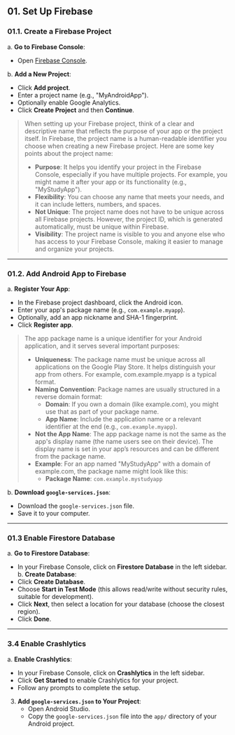 ## 01. Set Up Firebase

### 01.1.  Create a Firebase Project
a. **Go to Firebase Console**:
   - Open [Firebase Console](https://console.firebase.google.com/).

b. **Add a New Project**:
   - Click **Add project**.
   - Enter a project name (e.g., "MyAndroidApp").
   - Optionally enable Google Analytics.
   - Click **Create Project** and then **Continue**.

> When setting up your Firebase project, think of a clear and descriptive name that reflects the purpose of your app or the project itself. In Firebase, the project name is a human-readable identifier you choose when creating a new Firebase project. Here are some key points about the project name:
> * **Purpose**: It helps you identify your project in the Firebase Console, especially if you have multiple projects. For example, you might name it after your app or its functionality (e.g., "MyStudyApp").
> * **Flexibility**: You can choose any name that meets your needs, and it can include letters, numbers, and spaces.
> * **Not Unique**: The project name does not have to be unique across all Firebase projects. However, the project ID, which is generated automatically, must be unique within Firebase.
> * **Visibility**: The project name is visible to you and anyone else who has access to your Firebase Console, making it easier to manage and organize your projects.

---

### 01.2. Add Android App to Firebase
a. **Register Your App**:
   - In the Firebase project dashboard, click the Android icon.
   - Enter your app's package name (e.g., `com.example.myapp`).
   - Optionally, add an app nickname and SHA-1 fingerprint.
   - Click **Register app**.
> The app package name is a unique identifier for your Android application, and it serves several important purposes:
> * **Uniqueness**: The package name must be unique across all applications on the Google Play Store. It helps distinguish your app from others. For example, com.example.myapp is a typical format.
> * **Naming Convention**: Package names are usually structured in a reverse domain format:
>   * **Domain**: If you own a domain (like example.com), you might use that as part of your package name.
>   * **App Name**: Include the application name or a relevant identifier at the end (e.g., `com.example.myapp`).
> * **Not the App Name**: The app package name is not the same as the app's display name (the name users see on their device). The display name is set in your app’s resources and can be different from the package name.
> * **Example**: For an app named "MyStudyApp" with a domain of example.com, the package name might look like this:
>    * **Package Name**: `com.example.mystudyapp`

b. **Download `google-services.json`**:
   - Download the `google-services.json` file.
   - Save it to your computer.

---
 
### 01.3 Enable Firestore Database
a. **Go to Firestore Database**:
   - In your Firebase Console, click on **Firestore Database** in the left sidebar.
b. **Create Database**:
   - Click **Create Database**.
   - Choose **Start in Test Mode** (this allows read/write without security rules, suitable for development).
   - Click **Next**, then select a location for your database (choose the closest region).
   - Click **Done**.

---

### 3.4 Enable Crashlytics
a. **Enable Crashlytics**:
   - In your Firebase Console, click on **Crashlytics** in the left sidebar.
   - Click **Get Started** to enable Crashlytics for your project.
   - Follow any prompts to complete the setup.




3. **Add `google-services.json` to Your Project**:
   - Open Android Studio.
   - Copy the `google-services.json` file into the `app/` directory of your Android project.
